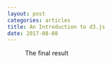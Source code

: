 ```yaml
---
layout: post
categories: articles
title: An Introduction to d3.js
date: 2017-08-08
---
```



<figure class="final">
  <figcaption>The final result</figcaption>
</figure>

<style>
  svg {
    font: 10px sans-serif;
  }

  .foreground {
    fill: #2D6A99;
  }

  .background {
    fill: #eee;
  }
</style>
<script src="http://d3js.org/d3.v3.min.js" charset="utf-8"></script>
<script type="text/javascript">

  var n = 10,
      random = function() { return Math.floor(Math.random() * 100); },
      data = d3.range(n).map(random);

  var barChart = {
    init: function(el) {
      this.height = 80;
      this.width = 220;
      this.padding = 12;
      barWidth = Math.floor((this.width - (this.padding * (data.length - 1))) / data.length);
      barHeight = this.height;

      this.svg = d3.select(el).insert('svg', ':first-child')
        .attr('width', this.width)
        .attr("height", this.height);

      this.draw();
    },

    draw: function() {
      var self = this;

      this.meters = this.svg
        .append("g")
          .attr("class", "meter")
          .selectAll("rect")
            .data(data)
            .enter()
            .append('g')
              .attr("class", "bar");

      this.drawBar().attr("class", "background").attr("y", 0).attr("height", barHeight);
      this.drawBar().attr("class", "foreground").attr("y", barHeight).attr("height", 0);

      setInterval(function() {
        data = d3.range(n).map(random);
        self.update();
      }, 2000);
    },

    update: function () {
        var self = this;
        d3.selectAll("rect.foreground").each(self.animate);
    },

    animate: function (d, i) {
      var total = data[i];
      var bar = d3.select(this);
      if (barHeight - total != bar.attr("y")) {
        bar.transition().duration(1500).attr("height", total).attr("y", barHeight - total);
      }
    },

    drawBar: function () {
      var self = this;

      return this.meters.append("rect")
        .attr("x", function (d, i) {
          return i * (barWidth + self.padding);
        })
        .attr("width", barWidth);
    }
  }

  barChart.init('figure.final');
</script>
